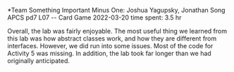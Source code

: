 *Team Something Important Minus One: Joshua Yagupsky, Jonathan Song
APCS pd7
L07 --  Card Game
2022-03-20
time spent: 3.5 hr

Overall, the lab was fairly enjoyable. The most useful thing we learned from this lab was how abstract classes work, and how they are different from interfaces.
However, we did run into some issues. Most of the code for Activity 5 was missing. In addition, the lab took far longer than we had originally anticipated.
